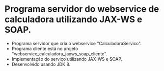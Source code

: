 # Programa servidor do webservice de calculadora utilizando JAX-WS e SOAP.

- Programa servidor que cria o webservice "CalculadoraServico".
- Programa cliente está no projeto "webservice_calculadora_jaxws_soap_cliente".
- Implementação do serviço utilizando JAX-WS e SOAP.
- Desenvolvido usando JDK 8.
